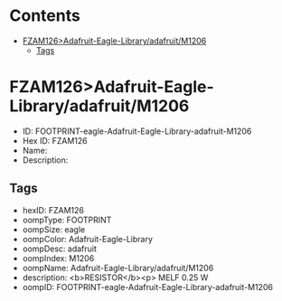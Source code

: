 



Contents
========

* [FZAM126>Adafruit-Eagle-Library/adafruit/M1206](#fzam126adafruit-eagle-libraryadafruitm1206)
	* [Tags](#tags)

# FZAM126>Adafruit-Eagle-Library/adafruit/M1206

- ID: FOOTPRINT-eagle-Adafruit-Eagle-Library-adafruit-M1206
- Hex ID: FZAM126
- Name: 
- Description: 

## Tags

- hexID: FZAM126
- oompType: FOOTPRINT
- oompSize: eagle
- oompColor: Adafruit-Eagle-Library
- oompDesc: adafruit
- oompIndex: M1206
- oompName: Adafruit-Eagle-Library/adafruit/M1206
- description: &lt;b&gt;RESISTOR&lt;/b&gt;&lt;p&gt;
MELF 0.25 W
- oompID: FOOTPRINT-eagle-Adafruit-Eagle-Library-adafruit-M1206
